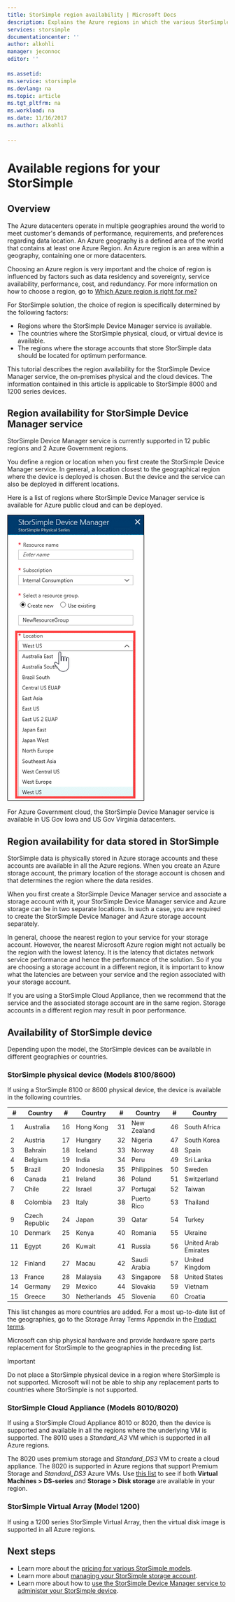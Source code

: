 ```yaml
---
title: StorSimple region availability | Microsoft Docs
description: Explains the Azure regions in which the various StorSimple device models are available.
services: storsimple
documentationcenter: ''
author: alkohli
manager: jeconnoc
editor: ''

ms.assetid: 
ms.service: storsimple
ms.devlang: na
ms.topic: article
ms.tgt_pltfrm: na
ms.workload: na
ms.date: 11/16/2017
ms.author: alkohli

---
```

# Available regions for your StorSimple

## Overview

The Azure datacenters operate in multiple geographies around the world to meet customer's demands of performance, requirements, and preferences regarding data location. An Azure geography is a defined area of the world that contains at least one Azure Region. An Azure region is an area within a geography, containing one or more datacenters.

Choosing an Azure region is very important and the choice of region is influenced by factors such as data residency and sovereignty, service availability, performance, cost, and redundancy. For more information on how to choose a region, go to [Which Azure region is right for me?](https://azure.microsoft.com/overview/datacenters/how-to-choose/)

For StorSimple solution, the choice of region is specifically determined by the following factors:

- Regions where the StorSimple Device Manager service is available.
- The countries where the StorSimple physical, cloud, or virtual device is available.
- The regions where the storage accounts that store StorSimple data should be located for optimum performance.

This tutorial describes the region availability for the StorSimple Device Manager service, the on-premises physical and the cloud devices. The information contained in this article is applicable to StorSimple 8000 and 1200 series devices.

## Region availability for StorSimple Device Manager service

StorSimple Device Manager service is currently supported in 12 public regions and 2 Azure Government regions.

You define a region or location when you first create the StorSimple Device Manager service. In general, a location closest to the geographical region where the device is deployed is chosen. But the device and the service can also be deployed in different locations.

Here is a list of regions where StorSimple Device Manager service is available for Azure public cloud and can be deployed.

![storsimple-device-manager-service-regions](./media/storsimple-region/storsimple-device-manager-service-regions.png)

For Azure Government cloud, the StorSimple Device Manager service is available in US Gov Iowa and US Gov Virginia datacenters.

## Region availability for data stored in StorSimple

StorSimple data is physically stored in Azure storage accounts and these accounts are available in all the Azure regions. When you create an Azure storage account, the primary location of the storage account is chosen and that determines the region where the data resides.

When you first create a StorSimple Device Manager service and associate a storage account with it, your StorSimple Device Manager service and Azure storage can be in two separate locations. In such a case, you are required to create the StorSimple Device Manager and Azure storage account separately.

In general, choose the nearest region to your service for your storage account. However, the nearest Microsoft Azure region might not actually be the region with the lowest latency. It is the latency that dictates network service performance and hence the performance of the solution. So if you are choosing a storage account in a different region, it is important to know what the latencies are between your service and the region associated with your storage account.

If you are using a StorSimple Cloud Appliance, then we recommend that the service and the associated storage account are in the same region. Storage accounts in a different region  may result in poor performance.

## Availability of StorSimple device

Depending upon the model, the StorSimple devices can be available in different geographies or countries.

### StorSimple physical device (Models 8100/8600)

If using a StorSimple 8100 or 8600 physical device, the device is available in the following countries.

| #  | Country        | #  | Country     | #  | Country      | #  | Country              |
|----|----------------|----|-------------|----|--------------|----|----------------------|
| 1  | Australia      | 16 | Hong Kong   | 31 | New Zealand  | 46 | South Africa         |
| 2  | Austria        | 17 | Hungary     | 32 | Nigeria      | 47 | South Korea          |
| 3  | Bahrain        | 18 | Iceland     | 33 | Norway       | 48 | Spain                |
| 4  | Belgium        | 19 | India       | 34 | Peru         | 49 | Sri Lanka            |
| 5  | Brazil         | 20 | Indonesia   | 35 | Philippines  | 50 | Sweden               |
| 6  | Canada         | 21 | Ireland     | 36 | Poland       | 51 | Switzerland          |
| 7  | Chile          | 22 | Israel      | 37 | Portugal     | 52 | Taiwan               |
| 8  | Colombia       | 23 | Italy       | 38 | Puerto Rico  | 53 | Thailand             |
| 9  | Czech Republic | 24 | Japan       | 39 | Qatar        | 54 | Turkey               |
| 10 | Denmark        | 25 | Kenya       | 40 | Romania      | 55 | Ukraine              |
| 11 | Egypt          | 26 | Kuwait      | 41 | Russia       | 56 | United Arab Emirates |
| 12 | Finland        | 27 | Macau       | 42 | Saudi Arabia | 57 | United Kingdom       |
| 13 | France         | 28 | Malaysia    | 43 | Singapore    | 58 | United States        |
| 14 | Germany        | 29 | Mexico      | 44 | Slovakia     | 59 | Vietnam              |
| 15 | Greece         | 30 | Netherlands | 45 | Slovenia     | 60 | Croatia              |

This list changes as more countries are added. For a most up-to-date list of the geographies, go to the Storage Array Terms Appendix in the [Product terms](https://www.microsoft.com/en-us/Licensing/product-licensing).

Microsoft can ship physical hardware and provide hardware spare parts replacement for StorSimple to the geographies in the preceding list.

> [!IMPORTANT]
> Do not place a StorSimple physical device in a region where StorSimple is not supported. Microsoft will not be able to ship any replacement parts to countries where StorSimple is not supported.

### StorSimple Cloud Appliance (Models 8010/8020)

If using a StorSimple Cloud Appliance 8010 or 8020, then the device is supported and available in all the regions where the underlying VM is supported. The 8010 uses a _Standard_A3_ VM which is supported in all Azure regions.

The 8020 uses premium storage and _Standard_DS3_ VM to create a cloud appliance. The 8020 is supported in Azure regions that support Premium Storage and _Standard_DS3_ Azure VMs. Use [this list](https://azure.microsoft.com/regions/services/) to see if both **Virtual Machines > DS-series** and **Storage > Disk storage** are available in your region.

### StorSimple Virtual Array (Model 1200)

If using a 1200 series StorSimple Virtual Array, then the virtual disk image is supported in all Azure regions.

## Next steps

* Learn more about the [pricing for various StorSimple models](https://azure.microsoft.com/pricing/calculator/#storsimple2).
* Learn more about [managing your StorSimple storage account](storsimple-8000-manage-storage-accounts.md).
* Learn more about how to [use the StorSimple Device Manager service to administer your StorSimple device](storsimple-8000-manager-service-administration.md).
